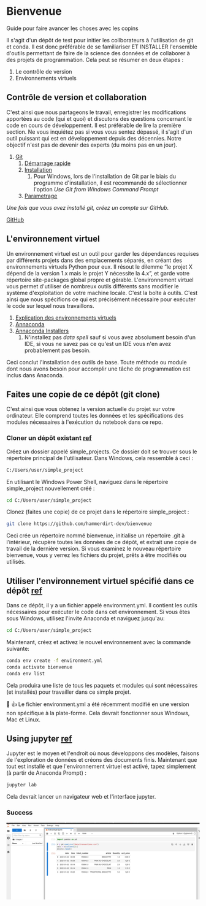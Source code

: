 # Bienvenue
Guide pour faire avancer les choses avec les copins

Il s'agit d'un dépôt de test pour initier les collborateurs à l'utilisation de git et conda. Il est donc préférable de se familiariser ET INSTALLER l'ensemble d'outils permettant de faire de la science des données et de collaborer à des projets de programmation. Cela peut se résumer en deux étapes :
1. Le contrôle de version
2. Environnements virtuels

## Contrôle de version et collaboration
C'est ainsi que nous partageons le travail, enregistrer les modifications apportées au code (qui et quoi) et discutons des questions concernant le code en cours de développement. Il est préférable de lire la première section. Ne vous inquiétez pas si vous vous sentez dépassé, il s'agit d'un outil puissant qui est en développement depuis des décennies. Notre objectif n'est pas de devenir des experts (du moins pas en un jour).

1. [Git](https://git-scm.com/book/fr/v2)
   1. [Démarrage rapide](https://git-scm.com/book/fr/v2/D%C3%A9marrage-rapide-%C3%80-propos-de-la-gestion-de-version)
   2. [Installation](https://git-scm.com/book/fr/v2/D%C3%A9marrage-rapide-Installation-de-Git)
      1. Pour Windows, lors de l'installation de Git par le biais du programme d'installation, il est recommandé de sélectionner l'option *Use Git from Windows Command Prompt*
   3. [Parametrage](https://git-scm.com/book/fr/v2/D%C3%A9marrage-rapide-Param%C3%A9trage-%C3%A0-la-premi%C3%A8re-utilisation-de-Git)

   
*Une fois que vous avez installé git, créez un compte sur GitHub.*

[GitHub](https://github.com/)

## L'environnement virtuel
Un environnement virtuel est un outil pour garder les dépendances requises par différents projets dans des emplacements séparés, en créant des environnements virtuels Python pour eux. Il résout le dilemme “le projet X dépend de la version 1.x mais le projet Y nécessite la 4.x”, et garde votre répertoire site-packages global propre et gérable. L'environnement virtuel vous permet d'utiliser de nombreux outils différents sans modifier le système d'exploitation de votre machine locale. C'est la boîte à outils. C'est ainsi que nous spécifions ce qui est précisément nécessaire pour exécuter le code sur lequel nous travaillons.

1. [Explication des environnements virtuels](https://www.pythoniste.fr/anaconda/les-environnements-virtuels-en-python-avec-anaconda/)
2. [Annaconda](https://www.anaconda.com/)
3. [Annaconda Installers](https://www.anaconda.com/products/distribution#Downloads)
   1. N'installez pas *data spell* sauf si vous avez absolument besoin d'un IDE, si vous ne savez pas ce qu'est un IDE vous n'en avez probablement pas besoin.

Ceci conclut l'installation des outils de base. Toute méthode ou module dont nous avons besoin pour accomplir une tâche de programmation est inclus dans Anaconda.

## Faites une copie de ce dépôt (git clone)

C'est ainsi que vous obtenez la version actuelle du projet sur votre ordinateur. Elle comprend toutes les données et les spécifications des modules nécessaires à l'exécution du notebook dans ce repo.

### Cloner un dépôt existant [ref](https://git-scm.com/book/fr/v2/Les-bases-de-Git-D%C3%A9marrer-un-d%C3%A9p%C3%B4t-Git) 

Créez un dossier appelé simple_projects. Ce dossier doit se trouver sous le répertoire principal de l'utilisateur. Dans Windows, cela ressemble à ceci :

```bash
C:/Users/user/simple_project
```

En utilisant le Windows Power Shell, naviguez dans le répertoire simple_project nouvellement créé :

```bash
cd C:/Users/user/simple_project
```

Clonez (faites une copie) de ce projet dans le répertoire simple_project :

```bash
git clone https://github.com/hammerdirt-dev/bienvenue
```

Ceci crée un répertoire nommé bienvenue, initialise un répertoire .git à l’intérieur, récupère toutes les données de ce dépôt, et extrait une copie de travail de la dernière version. Si vous examinez le nouveau répertoire bienvenue, vous y verrez les fichiers du projet, prêts à être modifiés ou utilisés.

## Utiliser l'environnement virtuel spécifié dans ce dépôt [ref](https://conda.io/projects/conda/en/latest/user-guide/tasks/manage-environments.html#sharing-an-environment)

Dans ce dépôt, il y a un fichier appelé environment.yml. Il contient les outils nécessaires pour exécuter le code dans cet environnement. Si vous êtes sous Windows, utilisez l'invite Anaconda et naviguez jusqu'au:
```bash
cd C:/Users/user/simple_project
```
Maintenant, créez et activez le nouvel environnement avec la commande suivante:
```bash
conda env create -f environment.yml
conda activate bienvenue
conda env list
```
Cela produira une liste de tous les paquets et modules qui sont nécessaires (et installés) pour travailler dans ce simple projet.

:crossed_fingers: :+1: Le fichier environment.yml a été récemment modifié en une version non spécifique à la plate-forme. Cela devrait fonctionner sous Windows, Mac et Linux.

## Using jupyter [ref](https://jupyter.org/)
Jupyter est le moyen et l'endroit où nous développons des modèles, faisons de l'exploration de données et créons des documents finis. Maintenant que tout est installé et que l'environnement virtuel est activé, tapez simplement (à partir de Anaconda Prompt) :

```bash
jupyter lab
```
Cela devrait lancer un navigateur web et l'interface jupyter.

### Success

![a picture of the note book](images/success.png)

